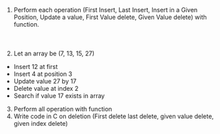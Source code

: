 1. Perform each operation (First Insert, Last Insert, Insert in a Given Position, Update a value, First Value delete, Given Value delete) with function.
<br><br>
<br><br>
2. Let an array be (7, 13, 15, 27)
* Insert 12 at first
* Insert 4 at position 3
* Update value 27 by 17
* Delete value at index 2
* Search if value 17 exists in array

3. Perform all operation with function
4. Write code in C on deletion (First delete last delete, given value delete, given index delete)
